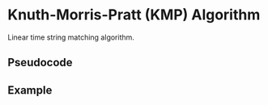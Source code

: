 # Knuth-Morris-Pratt (KMP) Algorithm
Linear time string matching algorithm.

## Pseudocode

## Example